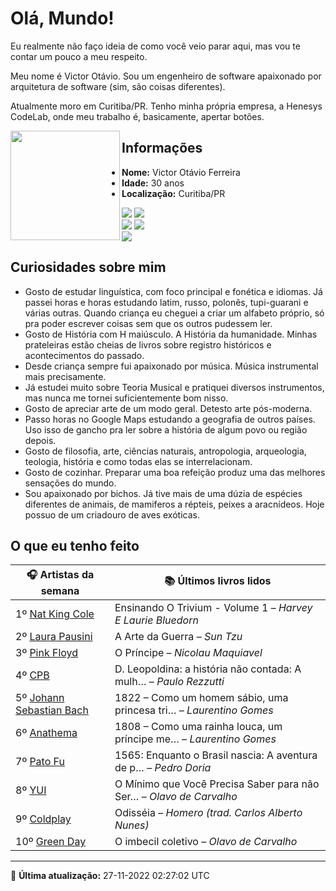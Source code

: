 # Olá, Mundo!

Eu realmente não faço ideia de como você veio parar aqui, mas vou te contar um pouco a meu respeito.

Meu nome é Victor Otávio. Sou um engenheiro de software apaixonado por arquitetura de software (sim, são coisas diferentes).

Atualmente moro em Curitiba/PR. Tenho minha própria empresa, a Henesys CodeLab, onde meu trabalho é, basicamente, apertar botões.

<img align="left" src="https://github.com/vctrtvfrrr/vctrtvfrrr/raw/master/octocat.png" alt="" width="175" />

## Informações

- **Nome:** Victor Otávio Ferreira
- **Idade:** 30 anos
- **Localização:** Curitiba/PR

[![](https://img.shields.io/badge/LinkedIn-victorotavio-blue)](https://www.linkedin.com/in/victorotavio/) [![](https://img.shields.io/badge/Twitter-@vctrtvfrrr-blue)](https://twitter.com/vctrtvfrrr)  
[![](https://img.shields.io/badge/GitHub-vctrtvfrrr-24292e)](https://github.com/vctrtvfrrr) [![](https://img.shields.io/badge/GitLab-vctrtvfrrr-ec5d16)](https://gitlab.com/vctrtvfrrr)  
[![](https://img.shields.io/badge/Email-victor@otavioferreira.com.br-red)](mailto:victor@otavioferreira.com.br)  

## Curiosidades sobre mim

-   Gosto de estudar linguística, com foco principal e fonética e idiomas. Já passei horas e horas estudando latim, russo, polonês, tupi-guarani e várias outras. Quando criança eu cheguei a criar um alfabeto próprio, só pra poder escrever coisas sem que os outros pudessem ler.
-   Gosto de História com H maiúsculo. A História da humanidade. Minhas prateleiras estão cheias de livros sobre registro históricos e acontecimentos do passado.
-   Desde criança sempre fui apaixonado por música. Música instrumental mais precisamente.
-   Já estudei muito sobre Teoria Musical e pratiquei diversos instrumentos, mas nunca me tornei suficientemente bom nisso.
-   Gosto de apreciar arte de um modo geral. Detesto arte pós-moderna.
-   Passo horas no Google Maps estudando a geografia de outros países. Uso isso de gancho pra ler sobre a história de algum povo ou região depois.
-   Gosto de filosofia, arte, ciências naturais, antropologia, arqueologia, teologia, história e como todas elas se interrelacionam.
-   Gosto de cozinhar. Preparar uma boa refeição produz uma das melhores sensações do mundo.
-   Sou apaixonado por bichos. Já tive mais de uma dúzia de espécies diferentes de animais, de mamiferos a répteis, peixes a aracnídeos. Hoje possuo de um criadouro de aves exóticas.


## O que eu tenho feito

|                            🎧 Artistas da semana                            |                      📚 Últimos livros lidos                      |
|-----------------------------------------------------------------------------|-------------------------------------------------------------------|
| 1º [Nat King Cole](https://www.last.fm/music/Nat+King+Cole)                 | Ensinando O Trivium - Volume 1	–	_Harvey E Laurie Bluedorn_         |
| 2º [Laura Pausini](https://www.last.fm/music/Laura+Pausini)                 | A Arte da Guerra	–	_Sun Tzu_                                        |
| 3º [Pink Floyd](https://www.last.fm/music/Pink+Floyd)                       | O Príncipe	–	_Nicolau Maquiavel_                                    |
| 4º [CPB](https://www.last.fm/music/CPB)                                     | D. Leopoldina: a história não contada: A mulh…	–	_Paulo Rezzutti_   |
| 5º [Johann Sebastian Bach](https://www.last.fm/music/Johann+Sebastian+Bach) | 1822 – Como um homem sábio, uma princesa tri…	–	_Laurentino Gomes_  |
| 6º [Anathema](https://www.last.fm/music/Anathema)                           | 1808 – Como uma rainha louca, um príncipe me…	–	_Laurentino Gomes_  |
| 7º [Pato Fu](https://www.last.fm/music/Pato+Fu)                             | 1565: Enquanto o Brasil nascia: A aventura de p…	–	_Pedro Doria_    |
| 8º [YUI](https://www.last.fm/music/YUI)                                     | O Mínimo que Você Precisa Saber para não Ser…	–	_Olavo de Carvalho_ |
| 9º [Coldplay](https://www.last.fm/music/Coldplay)                           | Odisséia	–	_Homero (trad. Carlos Alberto Nunes)_                    |
| 10º [Green Day](https://www.last.fm/music/Green+Day)                        | O imbecil coletivo	–	_Olavo de Carvalho_                            |


---

🚀 **Última atualização:** 27-11-2022 02:27:02 UTC